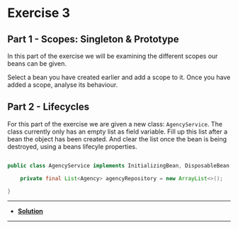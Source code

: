 # Exercise 3

## Part 1 - Scopes: Singleton & Prototype

In this part of the exercise we will be examining the different scopes our beans can be given.

Select a bean you have created earlier and add a scope to it. Once you have added a scope, analyse its behaviour.

## Part 2 - Lifecycles

For this part of the exercise we are given a new class: ``AgencyService``. The class currently only has an empty list as field variable. Fill up this list after a bean the object has been created. And clear the list once the bean is being destroyed, using a beans lifecyle properties.

```java

public class AgencyService implements InitializingBean, DisposableBean {

    private final List<Agency> agencyRepository = new ArrayList<>();

}
```

---

* **[Solution](https://github.com/tvanwinckel/intro-spring-core/blob/main/exercises/solution/solution_3.md)**

---
